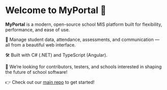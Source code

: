 # Welcome to MyPortal 👋

**MyPortal** is a modern, open-source school MIS platform built for flexibility, performance, and ease of use.

🏫 Manage student data, attendance, assessments, and communication — all from a beautiful web interface.

🛠️ Built with C# (.NET) and TypeScript (Angular).

🎯 We’re looking for contributors, testers, and schools interested in shaping the future of school software!

👉 Check out our [main repo](https://github.com/MyPortalEDU/MyPortal) to get started!
